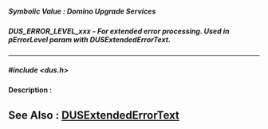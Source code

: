 ##### Symbolic Value : Domino Upgrade Services
##### DUS_ERROR_LEVEL_xxx - For extended error processing. Used in pErrorLevel param with DUSExtendedErrorText.
---
##### #include <dus.h>
**Description :**

**See Also :**
[DUSExtendedErrorText](D:/md_files/DUSExtendedErrorText.md)
---
